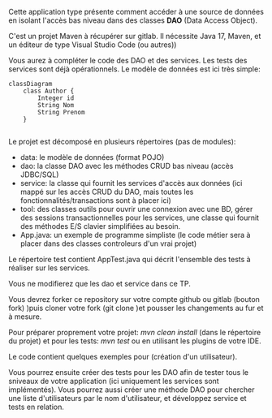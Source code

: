 Cette application type présente comment accéder à une source de données en isolant l'accès bas niveau dans des classes **DAO** (Data Access Object).

C'est un projet Maven à récupérer sur gitlab.
Il nécessite Java 17, Maven, et un éditeur de type Visual Studio Code (ou autres))

Vous aurez à compléter le code des DAO et des services. Les tests des services sont déjà opérationnels.
Le modèle de données est ici très simple:


```mermaid
classDiagram
    class Author {
        Integer id
        String Nom  
        String Prenom  
    }
  
```

Le projet est décomposé en plusieurs répertoires (pas de modules):

* data: le modèle de données (format POJO)
* dao: la classe DAO avec les méthodes CRUD bas niveau (accès JDBC/SQL)
* service: la classe qui fournit les services d'accès aux données (ici mappé sur les accès CRUD du DAO, mais toutes les fonctionnalités/transactions sont à placer ici)
* tool: des classes outils pour ouvrir une connexion avec une BD, gérer des sessions transactionnelles pour les services, une classe qui fournit des méthodes E/S clavier simplifiées au besoin.
* App.java: un exemple de programme simpliste (le code métier sera à placer dans des classes controleurs d'un vrai projet)

Le répertoire test contient AppTest.java qui décrit l'ensemble des tests à réaliser sur les services.

Vous ne modifierez que les dao et service dans ce TP.

Vous devrez forker ce repository sur votre compte github ou gitlab (bouton fork) )puis cloner votre fork (git clone )et pousser les changements au fur et à mesure.

Pour préparer proprement votre projet:
*mvn clean install* (dans le répertoire du projet)
et pour les tests:
*mvn test*
ou en utilisant les plugins de votre IDE.

Le code contient quelques exemples pour (création d'un utilisateur).

Vous pourrez ensuite créer des tests pour les DAO afin de tester tous le sniveaux de votre application (ici uniquement les services sont implémentés).
Vous pourrez aussi créer une méthode DAO pour chercher une liste d'utilisateurs par le nom d'utilisateur, et développez service et tests en relation.
